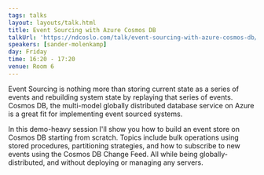 ```yaml
---
tags: talks
layout: layouts/talk.html
title: Event Sourcing with Azure Cosmos DB
talkUrl: 'https://ndcoslo.com/talk/event-sourcing-with-azure-cosmos-db/'
speakers: [sander-molenkamp]
day: Friday
time: 16:20 - 17:20
venue: Room 6
---
```

Event Sourcing is nothing more than storing current state as a series of events and rebuilding system state by replaying that series of events. Cosmos DB, the multi-model globally distributed database service on Azure is a great fit for implementing event sourced systems.

In this demo-heavy session I'll show you how to build an event store on Cosmos DB starting from scratch. Topics include bulk operations using stored procedures, partitioning strategies, and how to subscribe to new events using the Cosmos DB Change Feed. All while being globally-distributed, and without deploying or managing any servers.